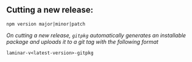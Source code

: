 ## Cutting a new release:
```
npm version major|minor|patch
```
*On cutting a new release, `gitpkg` automatically generates an installable package and uploads it to a git tag with the following format* 
```
laminar-v<latest-version>-gitpkg
```
